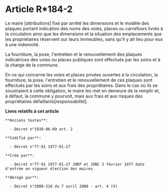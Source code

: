 # Article R*184-2

Le maire [*attributions*] fixe par arrêté les dimensions et le modèle des plaques portant indication des noms des voies,
places ou carrefours livrés à la circulation ainsi que les dimensions et la situation des emplacements que les propriétaires
réservent sur leurs immeubles, sans qu'il y ait lieu pour eux à une indemnité.

La fourniture, la pose, l'entretien et le renouvellement des plaques indicatrices des voies ou places publiques sont
effectués par les soins et à la charge de la commune.

En ce qui concerne les voies et places privées ouvertes à la circulation, la fourniture, la pose, l'entretien et le
renouvellement de ces plaques sont effectués par les soins et aux frais des propriétaires. Dans le cas où ils se soustraient
à cette obligation, le maire les met en demeure de la remplir et, à défaut, la commune y pourvoit, mais aux frais et aux
risques des propriétaires défaillants[*responsabilité*].

**Liens relatifs à cet article**

	**Anciens textes**:

	  - Décret n°1938-06-09 art. 2

	**Codifié par**:

	  - Décret n°77-91 1977-01-27

	**Créé par**:

	  - Décret n°77-91 1977-01-27 JORF et JONC 3 février 1977 date d'entrée en vigueur élection des maires

	**Abrogé par**:

	  - Décret n°2000-318 du 7 avril 2000 - art. 4 (V)
